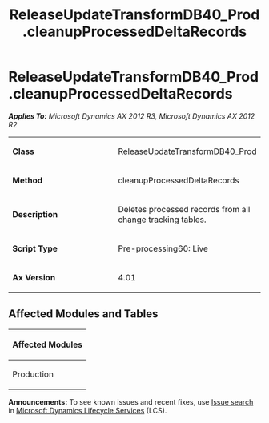 ﻿---
title: ReleaseUpdateTransformDB40_Prod.cleanupProcessedDeltaRecords
TOCTitle: ReleaseUpdateTransformDB40_Prod.cleanupProcessedDeltaRecords
ms:assetid: 692fa872-f94a-9bf5-07b0-40b129850afc
ms:mtpsurl: https://msdn.microsoft.com/en-us/library/JJ685622(v=AX.60)
ms:contentKeyID: 49708823
ms.date: 05/18/2015
mtps_version: v=AX.60
---

# ReleaseUpdateTransformDB40\_Prod.cleanupProcessedDeltaRecords 


_**Applies To:** Microsoft Dynamics AX 2012 R3, Microsoft Dynamics AX 2012 R2_

<table>
<colgroup>
<col style="width: 50%" />
<col style="width: 50%" />
</colgroup>
<tbody>
<tr class="odd">
<td><p><strong>Class</strong></p></td>
<td><p>ReleaseUpdateTransformDB40_Prod</p></td>
</tr>
<tr class="even">
<td><p><strong>Method</strong></p></td>
<td><p>cleanupProcessedDeltaRecords</p></td>
</tr>
<tr class="odd">
<td><p><strong>Description</strong></p></td>
<td><p>Deletes processed records from all change tracking tables.</p></td>
</tr>
<tr class="even">
<td><p><strong>Script Type</strong></p></td>
<td><p>Pre-processing60: Live</p></td>
</tr>
<tr class="odd">
<td><p><strong>Ax Version</strong></p></td>
<td><p>4.01</p></td>
</tr>
</tbody>
</table>


## Affected Modules and Tables

<table>
<colgroup>
<col style="width: 100%" />
</colgroup>
<thead>
<tr class="header">
<th><p>Affected Modules</p></th>
</tr>
</thead>
<tbody>
<tr class="odd">
<td><p>Production</p></td>
</tr>
</tbody>
</table>

  
**Announcements:** To see known issues and recent fixes, use [Issue search](http://go.microsoft.com/fwlink/?linkid=389258) in [Microsoft Dynamics Lifecycle Services](http://go.microsoft.com/fwlink/?linkid=306505) (LCS).

